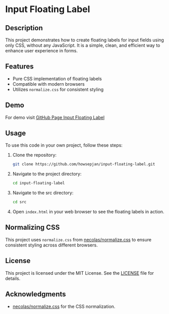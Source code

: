 # Input Floating Label

## Description
This project demonstrates how to create floating labels for input fields using only CSS, without any JavaScript. It is a simple, clean, and efficient way to enhance user experience in forms.

## Features
- Pure CSS implementation of floating labels
- Compatible with modern browsers
- Utilizes `normalize.css` for consistent styling

## Demo
For demo visit [GitHub Page Input Floating Label](https://howsepjan.github.io/input-floating-label/)

## Usage
To use this code in your own project, follow these steps:

1. Clone the repository:
    ```sh
    git clone https://github.com/howsepjan/input-floating-label.git
    ```
2. Navigate to the project directory:
    ```sh
    cd input-floating-label
    ```
3. Navigate to the src directory:
    ```sh
    cd src
    ```
4. Open `index.html` in your web browser to see the floating labels in action.

## Normalizing CSS
This project uses `normalize.css` from [necolas/normalize.css](https://github.com/necolas/normalize.css) to ensure consistent styling across different browsers.

## License
This project is licensed under the MIT License. See the [LICENSE](LICENSE.md) file for details.

## Acknowledgments
- [necolas/normalize.css](https://github.com/necolas/normalize.css) for the CSS normalization.
